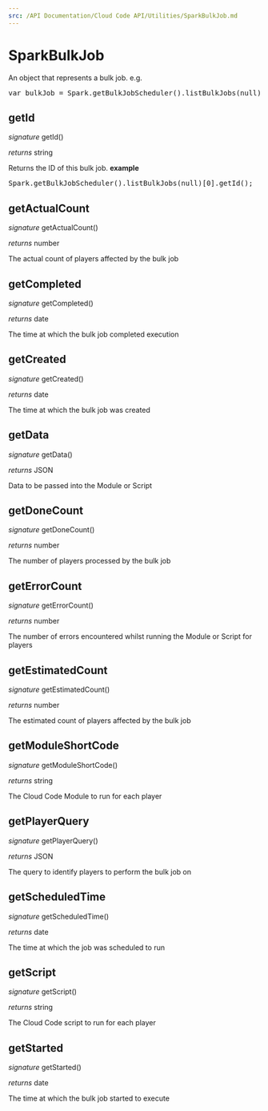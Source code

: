 ```yaml
---
src: /API Documentation/Cloud Code API/Utilities/SparkBulkJob.md
---
```


# SparkBulkJob

An object that represents a bulk job.
e.g.
<pre rel="highlighter" code-brush="js" contenteditable="false">var bulkJob = Spark.getBulkJobScheduler().listBulkJobs(null)[0];</pre>

## getId
_signature_ getId()</p>
_returns_ string</p>

Returns the ID of this bulk job.
<b>example</b>
<pre rel="highlighter" code-brush="js" contenteditable="false">Spark.getBulkJobScheduler().listBulkJobs(null)[0].getId();</pre>
## getActualCount
_signature_ getActualCount()</p>
_returns_ number</p>

The actual count of players affected by the bulk job
## getCompleted
_signature_ getCompleted()</p>
_returns_ date</p>

The time at which the bulk job completed execution
## getCreated
_signature_ getCreated()</p>
_returns_ date</p>

The time at which the bulk job was created
## getData
_signature_ getData()</p>
_returns_ JSON</p>

Data to be passed into the Module or Script
## getDoneCount
_signature_ getDoneCount()</p>
_returns_ number</p>

The number of players processed by the bulk job
## getErrorCount
_signature_ getErrorCount()</p>
_returns_ number</p>

The number of errors encountered whilst running the Module or Script for players
## getEstimatedCount
_signature_ getEstimatedCount()</p>
_returns_ number</p>

The estimated count of players affected by the bulk job
## getModuleShortCode
_signature_ getModuleShortCode()</p>
_returns_ string</p>

The Cloud Code Module to run for each player
## getPlayerQuery
_signature_ getPlayerQuery()</p>
_returns_ JSON</p>

The query to identify players to perform the bulk job on
## getScheduledTime
_signature_ getScheduledTime()</p>
_returns_ date</p>

The time at which the job was scheduled to run
## getScript
_signature_ getScript()</p>
_returns_ string</p>

The Cloud Code script to run for each player
## getStarted
_signature_ getStarted()</p>
_returns_ date</p>

The time at which the bulk job started to execute
